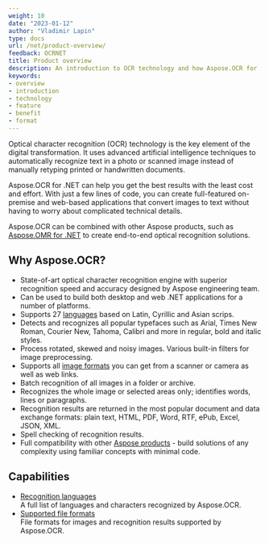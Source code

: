```yaml
---
weight: 10
date: "2023-01-12"
author: "Vladimir Lapin"
type: docs
url: /net/product-overview/
feedback: OCRNET
title: Product overview
description: An introduction to OCR technology and how Aspose.OCR for .NET can help you use it for your day-to-day business needs.
keywords:
- overview
- introduction
- technology
- feature
- benefit
- format
---
```


Optical character recognition (OCR) technology is the key element of the digital transformation. It uses advanced artificial intelligence techniques to automatically recognize text in a photo or scanned image instead of manually retyping printed or handwritten documents.

Aspose.OCR for .NET can help you get the best results with the least cost and effort. With just a few lines of code, you can create full-featured on-premise and web-based applications that convert images to text without having to worry about complicated technical details.

Aspose.OCR can be combined with other Aspose products, such as [Aspose.OMR for .NET](https://products.aspose.com/omr/) to create end-to-end optical recognition solutions.

## Why Aspose.OCR?

- State-of-art optical character recognition engine with superior recognition speed and accuracy designed by Aspose engineering team.
- Can be used to build both desktop and web .NET applications for a number of platforms.
- Supports 27 [languages](/ocr/net/recognition-languages/) based on Latin, Cyrillic and Asian scrips.
- Detects and recognizes all popular typefaces such as Arial, Times New Roman, Courier New, Tahoma, Calibri and more in regular, bold and italic styles.
- Process rotated, skewed and noisy images. Various built-in filters for image preprocessing.
- Supports all [image formats](/ocr/net/supported-file-formats/) you can get from a scanner or camera as well as web links.
- Batch recognition of all images in a folder or archive.
- Recognizes the whole image or selected areas only; identifies words, lines or paragraphs.
- Recognition results are returned in the most popular document and data exchange formats: plain text, HTML, PDF, Word, RTF, ePub, Excel, JSON, XML.
- Spell checking of recognition results.
- Full compatibility with other [Aspose products](https://products.aspose.com/) - build solutions of any complexity using familiar concepts with minimal code.

## Capabilities

- [Recognition languages](/ocr/net/recognition-languages/)  
  A full list of languages and characters recognized by Aspose.OCR.
- [Supported file formats](/ocr/net/supported-file-formats/)  
  File formats for images and recognition results supported by Aspose.OCR.
